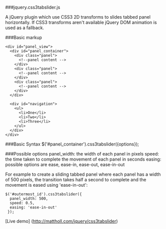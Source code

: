 ﻿###jquery.css3tabslider.js

A jQuery plugin which use CSS3 2D transforms to slides tabbed panel horizontally. If CSS3 transforms aren't available jQuery DOM animation is used as a fallback.

###Basic markup

    <div id="panel_view">
      <div id="panel_container">
        <div class="panel">
          <!--panel content -->
        </div>
        <div class="panel">
          <!--panel content -->
        </div>
        <div class="panel">
          <!--panel content -->
        </div>
      </div>
      
      <div id="navigation">
        <ul>
          <li>One</li>
          <li>Two</li>
          <li>Three</li>
        </ul>
      </div>
    </div>


###Basic Syntax
    $('#panel_container').css3tabslider({options});

###Possible options
    panel_width: the width of each panel in pixels
    speed: the time taken to complete the movement of each panel in seconds
    easing: possible options are ease, ease-in, ease-out, ease-in-out
    
For example to create a sliding tabbed panel where each panel has a width of 500 pixels, the transition takes half a second to complete and the movement is eased using 'ease-in-out':

    $('#outermost_id').css3tabslider({
      panel_width: 500,
      speed: 0.5,
      easing: 'ease-in-out'
     });

[Live demo] (http://mattholl.com/jquery/css3tabslider)